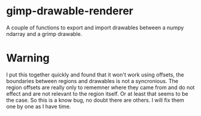 # gimp-drawable-renderer
A couple of functions to export and import drawables between a numpy ndarray and a grimp drawable.

# Warning

I put this together quickly and found that it won't work using offsets, the boundaries between 
regions and drawables is not a syncronious.  The region offsets are really only to rememner 
where they came from and do not effect and are not relevant to the region itself.  Or at least 
that seems to be the case.   So this is a know bug, no doubt there are others.  I will fix them
one by one as I have time.


